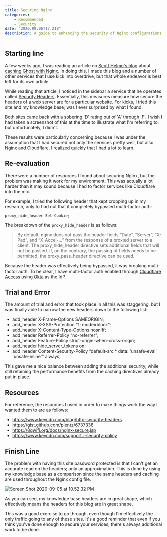 ```yaml
---
title: Securing Nginx
categories:
    - Recommended
    - Security
date: "2020.09.06T17:21Z"
description: A guide to enhancing the security of Nginx configurations.
---
```



## Starting line

A few weeks ago, I was reading an article on [Scott Helme's blog](https://scotthelme.co.uk/) about [caching Ghost with Nginx](https://scotthelme.co.uk/caching-ghost-with-nginx/). In doing this, I made this blog and a number of other services that I use kick into overdrive, but that whole endeavor is best left for its own article.

While reading that article, I noticed in the sidebar a service that he operates called [Security Headers](https://securityheaders.com/). Essentially, this measures measure how secure the headers of a web server are for a particular website. For kicks, I tried this site and my knowledge base; was I ever surprised by what I found.

Both sites came back with a sobering 'D' rating out of 'A' through 'F'. I wish I had taken a screenshot of this at the time to illustrate what I'm referring to, but unfortunately, I didn't.

These results were particularly concerning because I was under the assumption that I had secured not only the services pretty well, but also Nginx and Cloudflare. I realized quickly that I had a lot to learn.

## Re-evaluation

There were a number of resources I found about securing Nginx, but the problem was making it work for my environment. This was actually a lot harder than it may sound because I had to factor services like Cloudflare into the mix.

For example, I tried the following header that kept cropping up in my research, only to find out that it completely bypassed multi-factor auth:

`proxy_hide_header Set-Cookie;`

The breakdown of the `proxy_hide_header` is as follows:

> By default, nginx does not pass the header fields “Date”, “Server”, “X-Pad”, and “X-Accel-...” from the response of a proxied server to a client. The proxy_hide_header directive sets additional fields that will not be passed. If, on the contrary, the passing of fields needs to be permitted, the proxy_pass_header directive can be used.

Because the header was effectively being bypassed, it was breaking multi-factor auth. To be clear, I have multi-factor auth enabled through [Cloudflare Access](https://www.cloudflare.com/teams-access/) using [Okta](https://www.okta.com/) as the IdP.

## Trial and Error

The amount of trial and error that took place in all this was staggering, but I was finally able to narrow the new headers down to the following list:

* add_header X-Frame-Options SAMEORIGIN;
* add_header X-XSS-Protection “1; mode=block”;
* add_header X-Content-Type-Options nosniff;
* add_header Referrer-Policy “no-referrer”;
* add_header Feature-Policy strict-origin-when-cross-origin;
* add_header hide_server_tokens on;
* add_header Content-Security-Policy “default-src * data: 'unsafe-eval' 'unsafe-inline'” always;

This gave me a nice balance between adding the additional security, while still retaining the performance benefits from the caching directives already put in place.

## Resources

For reference, the resources I used in order to make things work the way I wanted them to are as follows:

* <https://www.keycdn.com/blog/http-security-headers>
* <https://gist.github.com/plentz/6737338>
* <https://8gwifi.org/docs/nginx-secure.jsp>
* <https://www.keycdn.com/support..-security-policy>

## Finish Line

The problem with having this site password protected is that I can't get an accurate read on the headers; only an approximation. This is done by using my knowledge base as a comparison since the same headers and caching are used throughout the Nginx config file.

![Screen Shot 2020-09-05 at 10.52.32 PM](https://cdn.levine.io/uploads/images/gallery/2022-09//09/Screen-Shot-2020-09-05-at-10.52.32-PM.png)

As you can see, my knowledge base headers are in great shape, which effectively means the headers for this blog are in great shape.

This was a good exercise to go through, even though I'm effectively the only traffic going to any of these sites. It's a good reminder that even if you think you've done enough to secure your services, there's always additional work to be done.
